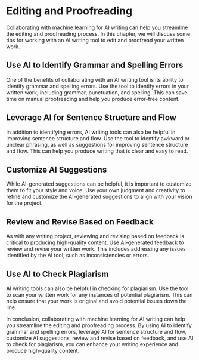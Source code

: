 Editing and Proofreading
==================================================================

Collaborating with machine learning for AI writing can help you streamline the editing and proofreading process. In this chapter, we will discuss some tips for working with an AI writing tool to edit and proofread your written work.

Use AI to Identify Grammar and Spelling Errors
----------------------------------------------

One of the benefits of collaborating with an AI writing tool is its ability to identify grammar and spelling errors. Use the tool to identify errors in your written work, including grammar, punctuation, and spelling. This can save time on manual proofreading and help you produce error-free content.

Leverage AI for Sentence Structure and Flow
-------------------------------------------

In addition to identifying errors, AI writing tools can also be helpful in improving sentence structure and flow. Use the tool to identify awkward or unclear phrasing, as well as suggestions for improving sentence structure and flow. This can help you produce writing that is clear and easy to read.

Customize AI Suggestions
------------------------

While AI-generated suggestions can be helpful, it is important to customize them to fit your style and voice. Use your own judgment and creativity to refine and customize the AI-generated suggestions to align with your vision for the project.

Review and Revise Based on Feedback
-----------------------------------

As with any writing project, reviewing and revising based on feedback is critical to producing high-quality content. Use AI-generated feedback to review and revise your written work. This includes addressing any issues identified by the AI tool, such as inconsistencies or errors.

Use AI to Check Plagiarism
--------------------------

AI writing tools can also be helpful in checking for plagiarism. Use the tool to scan your written work for any instances of potential plagiarism. This can help ensure that your work is original and avoid potential issues down the line.

In conclusion, collaborating with machine learning for AI writing can help you streamline the editing and proofreading process. By using AI to identify grammar and spelling errors, leverage AI for sentence structure and flow, customize AI suggestions, review and revise based on feedback, and use AI to check for plagiarism, you can enhance your writing experience and produce high-quality content.
